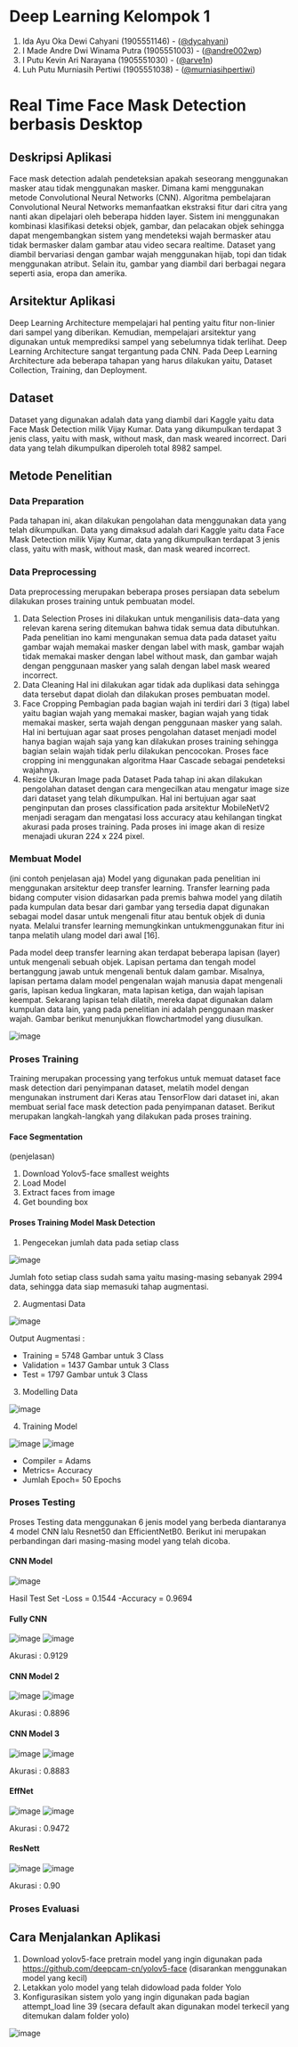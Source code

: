 # Deep Learning Kelompok 1

1. Ida Ayu Oka Dewi Cahyani (1905551146) - ([@dycahyani](https://www.github.com/dycahyani))
2. I Made Andre Dwi Winama Putra (1905551003) - ([@andre002wp](https://www.github.com/andre002wp))
3. I Putu Kevin Ari Narayana (1905551030) - ([@arve1n](https://www.github.com/arve1n))
4. Luh Putu Murniasih Pertiwi (1905551038) - ([@murniasihpertiwi](https://www.github.com/murniasihpertiwi))

# Real Time Face Mask Detection berbasis Desktop

## Deskripsi Aplikasi
Face mask detection adalah pendeteksian apakah seseorang menggunakan masker atau tidak menggunakan masker. Dimana kami menggunakan metode Convolutional Neural Networks (CNN). Algoritma pembelajaran Convolutional Neural Networks memanfaatkan ekstraksi fitur dari citra yang nanti akan dipelajari oleh beberapa hidden layer. Sistem ini menggunakan kombinasi klasifikasi deteksi objek, gambar, dan pelacakan objek sehingga dapat mengembangkan sistem yang mendeteksi wajah bermasker atau tidak bermasker dalam gambar atau video secara realtime. Dataset yang diambil bervariasi dengan gambar wajah menggunakan hijab, topi dan tidak menggunakan atribut. Selain itu, gambar yang diambil dari berbagai negara seperti asia, eropa dan amerika.

## Arsitektur Aplikasi
Deep Learning Architecture mempelajari hal penting yaitu fitur non-linier dari sampel yang diberikan. Kemudian, mempelajari arsitektur yang digunakan untuk memprediksi sampel yang sebelumnya tidak terlihat. Deep Learning Architecture sangat tergantung pada CNN. Pada Deep Learning Architecture ada beberapa tahapan yang harus dilakukan yaitu, Dataset Collection, Training, dan Deployment. 

## Dataset
Dataset yang digunakan adalah data yang diambil dari Kaggle yaitu data Face Mask Detection milik Vijay Kumar. Data yang dikumpulkan terdapat 3 jenis class, yaitu with mask, without mask, dan mask weared incorrect. Dari data yang telah dikumpulkan diperoleh total 8982 sampel.

## Metode Penelitian

### Data Preparation
Pada tahapan ini, akan dilakukan pengolahan data menggunakan data yang telah dikumpulkan. Data yang dimaksud adalah dari Kaggle yaitu data Face Mask Detection milik Vijay Kumar, data yang dikumpulkan terdapat 3 jenis class, yaitu with mask, without mask, dan mask weared incorrect.

### Data Preprocessing
Data preprocessing merupakan beberapa proses persiapan data sebelum dilakukan proses training untuk pembuatan model. 
1) Data Selection
Proses ini dilakukan untuk menganilisis data-data yang relevan karena sering ditemukan bahwa tidak semua data dibutuhkan. Pada penelitian ino kami mengunakan semua data pada dataset yaitu gambar wajah memakai masker dengan label with mask, gambar wajah tidak memakai masker dengan label without mask, dan gambar wajah dengan penggunaan masker yang salah dengan label mask weared incorrect.
2) Data Cleaning
Hal ini dilakukan agar tidak ada duplikasi data sehingga data tersebut dapat diolah dan dilakukan proses pembuatan model.
3) Face Cropping
Pembagian pada bagian wajah ini terdiri dari 3 (tiga) label yaitu bagian wajah yang memakai masker, bagian wajah yang tidak memakai masker, serta wajah dengan penggunaan masker yang salah. Hal ini bertujuan agar saat proses pengolahan dataset menjadi model hanya bagian wajah saja yang kan dilakukan proses training sehingga bagian selain wajah tidak perlu dilakukan pencocokan. Proses face cropping ini menggunakan algoritma Haar Cascade sebagai pendeteksi wajahnya.
4) Resize Ukuran Image pada Dataset
Pada tahap ini akan dilakukan pengolahan dataset dengan cara mengecilkan atau mengatur image size dari dataset yang telah dikumpulkan. Hal ini bertujuan agar saat penginputan dan proses classification pada arsitektur MobileNetV2 menjadi seragam dan mengatasi loss accuracy atau kehilangan tingkat akurasi pada proses training. Pada proses ini image akan di resize menajadi ukuran 224 x 224 pixel.

### Membuat Model
(ini contoh penjelasan aja) Model yang digunakan pada penelitian ini menggunakan arsitektur deep transfer learning. Transfer learning pada bidang computer vision
didasarkan pada premis bahwa model yang dilatih pada kumpulan data besar dari gambar yang tersedia dapat digunakan sebagai model dasar untuk mengenali fitur atau bentuk objek di dunia nyata. Melalui transfer learning memungkinkan untukmenggunakan fitur ini tanpa melatih ulang model dari awal [16].

Pada model deep transfer learning akan terdapat beberapa lapisan (layer) untuk mengenali sebuah objek. Lapisan pertama dan tengah model bertanggung jawab untuk mengenali bentuk dalam gambar. Misalnya, lapisan pertama dalam model pengenalan wajah manusia dapat mengenali garis, lapisan kedua lingkaran, mata lapisan ketiga, dan wajah lapisan keempat. Sekarang lapisan telah dilatih, mereka dapat digunakan dalam kumpulan data lain, yang pada penelitian ini adalah penggunaan masker wajah. Gambar berikut menunjukkan flowchartmodel yang diusulkan.

![image](https://user-images.githubusercontent.com/79149921/207069065-26cb01ff-6afa-4a45-9f9a-0064a9761270.png)


### Proses Training
Training merupakan processing yang terfokus untuk memuat dataset face mask detection dari penyimpanan dataset, melatih model dengan mengunakan instrument dari Keras atau TensorFlow dari dataset ini, akan membuat serial face mask detection pada penyimpanan dataset. Berikut merupakan langkah-langkah yang dilakukan pada proses training.

#### Face Segmentation
(penjelasan)
1. Download Yolov5-face smallest weights
2. Load Model
3. Extract faces from image
4. Get bounding box

#### Proses Training Model Mask Detection
1. Pengecekan jumlah data pada setiap class

![image](https://user-images.githubusercontent.com/79149921/207525158-f6bf184b-8c2a-4713-b383-a16cd187de2e.png)

Jumlah foto setiap class sudah sama yaitu masing-masing sebanyak 2994 data,  sehingga data siap memasuki tahap augmentasi.

2. Augmentasi Data

![image](https://user-images.githubusercontent.com/79149921/207525401-df72a39c-bb8d-486d-b183-a179da0b7acf.png)

Output Augmentasi :
- Training = 5748 Gambar untuk 3 Class
- Validation = 1437 Gambar untuk 3 Class
- Test = 1797 Gambar untuk 3 Class

3. Modelling Data

![image](https://user-images.githubusercontent.com/79149921/207525666-1f3aa693-092d-4103-87a3-e07986ea3394.png)

4. Training Model

![image](https://user-images.githubusercontent.com/79149921/207525967-44479d98-18ce-481b-a2a9-ad3e5d17c0fb.png)
![image](https://user-images.githubusercontent.com/79149921/207526030-d7d3fca6-d0e5-46a9-906b-cb6b766cb76c.png)

- Compiler = Adams
- Metrics= Accuracy
- Jumlah Epoch= 50 Epochs

### Proses Testing
Proses Testing data menggunakan 6 jenis model yang berbeda diantaranya 4 model CNN lalu Resnet50 dan EfficientNetB0. Berikut ini merupakan perbandingan dari masing-masing model yang telah dicoba.

#### CNN Model

![image](https://user-images.githubusercontent.com/79149921/207531794-54924ab4-686d-4da5-b8c6-453cdbc90e5b.png)

Hasil Test Set
-Loss = 0.1544
-Accuracy = 0.9694

#### Fully CNN

![image](https://user-images.githubusercontent.com/79149921/207532083-b26849ab-8b58-4aad-8cc6-fc0c12e5d303.png)  ![image](https://user-images.githubusercontent.com/79149921/207532198-45798084-93f6-48ef-a24c-07a1415d8f95.png)

Akurasi : 0.9129

#### CNN Model 2

![image](https://user-images.githubusercontent.com/79149921/207532418-6b4e4298-b7a9-4100-bc87-157bb79df6e2.png)  ![image](https://user-images.githubusercontent.com/79149921/207532535-1e2c3770-2030-4d7d-a98d-a4feecb1b2b1.png)

Akurasi : 0.8896

#### CNN Model 3

![image](https://user-images.githubusercontent.com/79149921/207532764-bd4c03b4-c0fb-42fc-b3cc-833c655ca78f.png)  ![image](https://user-images.githubusercontent.com/79149921/207532850-13473646-dbd7-4a32-b91c-ce34daeff5cd.png)

Akurasi : 0.8883

#### EffNet

![image](https://user-images.githubusercontent.com/79149921/207532999-75235292-d517-47e2-8976-a75b77850fc3.png)  ![image](https://user-images.githubusercontent.com/79149921/207533080-b77c2db0-86fb-4efe-a04e-eca5ded6f833.png)

Akurasi : 0.9472

#### ResNett

![image](https://user-images.githubusercontent.com/79149921/207533317-7c6bd705-a5b9-4337-a114-f9da64ab3b09.png)  ![image](https://user-images.githubusercontent.com/79149921/207533424-55bd60c6-0c7a-42d2-968a-a9a57b7dcbd7.png)

Akurasi : 0.90


### Proses Evaluasi

## Cara Menjalankan Aplikasi
1. Download yolov5-face pretrain model yang ingin digunakan pada https://github.com/deepcam-cn/yolov5-face (disarankan menggunakan model yang kecil)
2. Letakkan yolo model yang telah didowload pada folder Yolo
3. Konfigurasikan sistem yolo yang ingin digunakan pada bagian attempt_load line 39 (secara default akan digunakan model terkecil yang ditemukan dalam folder yolo)

![image](https://user-images.githubusercontent.com/24908637/206091718-36354f82-89c3-4798-a588-6cce0915d04e.png)

